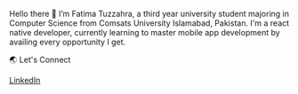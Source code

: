 Hello there 👋 
I’m Fatima Tuzzahra, a third year university student majoring in Computer Science from Comsats University Islamabad, Pakistan. I'm a react native developer, currently learning to master mobile app development by availing every opportunity I get.

🌏 Let's Connect 

[LinkedIn](https://www.linkedin.com/in/fatima-tuzzahra-0773/)
